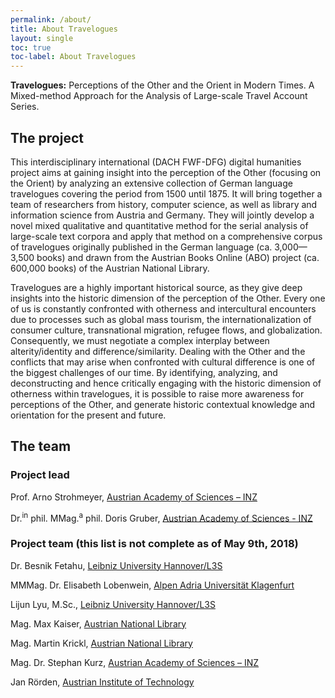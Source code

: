 ```yaml
---
permalink: /about/
title: About Travelogues
layout: single
toc: true
toc-label: About Travelogues
---
```


**Travelogues:** Perceptions of the Other and the Orient in Modern Times. A Mixed-method Approach for the Analysis of Large-scale Travel Account Series.

## The project

This interdisciplinary international (DACH FWF-DFG) digital humanities project aims at gaining insight into the perception of the Other (focusing on the Orient) by analyzing an extensive collection of German language travelogues covering the period from 1500 until 1875. It will bring together a team of researchers from history, computer science, as well as library and information science from Austria and Germany. They will jointly develop a novel mixed qualitative and quantitative method for the serial analysis of large-scale text corpora and apply that method on a comprehensive corpus of travelogues originally published in the German language (ca. 3,000&mdash;3,500 books) and drawn from the Austrian Books Online (ABO) project (ca. 600,000 books) of the Austrian National Library.

Travelogues are a highly important historical source, as they give deep insights into the historic dimension of the perception of the Other. Every one of us is constantly confronted with otherness and intercultural encounters due to processes such as global mass tourism, the internationalization of consumer culture, transnational migration, refugee flows, and globalization. Consequently, we must negotiate a complex interplay between alterity/identity and difference/similarity. Dealing with the Other and the conflicts that may arise when confronted with cultural difference is one of the biggest challenges of our time. By identifying, analyzing, and deconstructing and hence critically engaging with the historic dimension of otherness within travelogues, it is possible to raise more awareness for perceptions of the Other, and generate historic contextual knowledge and orientation for the present and future.

## The team

### Project lead

Prof. Arno Strohmeyer, [Austrian Academy of Sciences – INZ](https://www.oeaw.ac.at/inz/personen/strohmeyer-arno/)

Dr.<sup>in</sup> phil. MMag.<sup>a</sup> phil. Doris Gruber, [Austrian Academy of Sciences - INZ](https://www.oeaw.ac.at/inz/personen/gruber-doris/)

### Project team (this list is not complete as of May 9th, 2018)

Dr. Besnik Fetahu, [Leibniz University Hannover/L3S](https://www.l3s.de/en/users/fetahu)

MMMag. Dr. Elisabeth Lobenwein, [Alpen Adria Universität Klagenfurt](https://www.aau.at/geschichte/team/lobenwein-elisabeth/)

Lijun Lyu, M.Sc., [Leibniz University Hannover/L3S](https://www.l3s.de/en/user/lyu)

Mag. Max Kaiser, [Austrian National Library](https://www.onb.ac.at/)

Mag. Martin Krickl, [Austrian National Library](https://www.onb.ac.at/)

Mag. Dr. Stephan Kurz, [Austrian Academy of Sciences – INZ](https://www.oeaw.ac.at/inz/personen/kurz-stephan/)

Jan Rörden, [Austrian Institute of Technology](https://www.ait.ac.at/en/)


